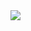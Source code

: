 <a href='http://code.google.com/p/seek-for-android/wiki/AccessControlIntroduction'>
<img src='http://seek-for-android.googlecode.com/svn/wiki/img/ACA_overview.png' />
</a>